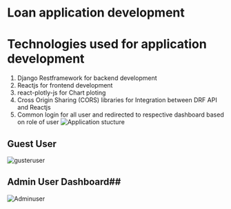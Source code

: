 # Loan application development

# Technologies used for application development
1) Django Restframework for backend development
2) Reactjs for frontend development
3) react-plotly-js for Chart ploting
4) Cross Origin Sharing (CORS) libraries for Integration between DRF API and Reactjs
5) Common login for all user and redirected to respective dashboard based on role of user
![Application stucture](https://github.com/Amol892/Startup_business_loan_app/assets/114909137/e78e93c8-547c-42ea-979d-9a97b634d6b1)

## Guest User ##
![gusteruser](https://github.com/Amol892/Startup_business_loan_app/assets/114909137/c8071273-220a-4933-aaea-625f064d9b5b)

## Admin User Dashboard##
![Adminuser](https://github.com/Amol892/Startup_business_loan_app/assets/114909137/5b867c00-9d33-4868-8e23-a866776582d2)


